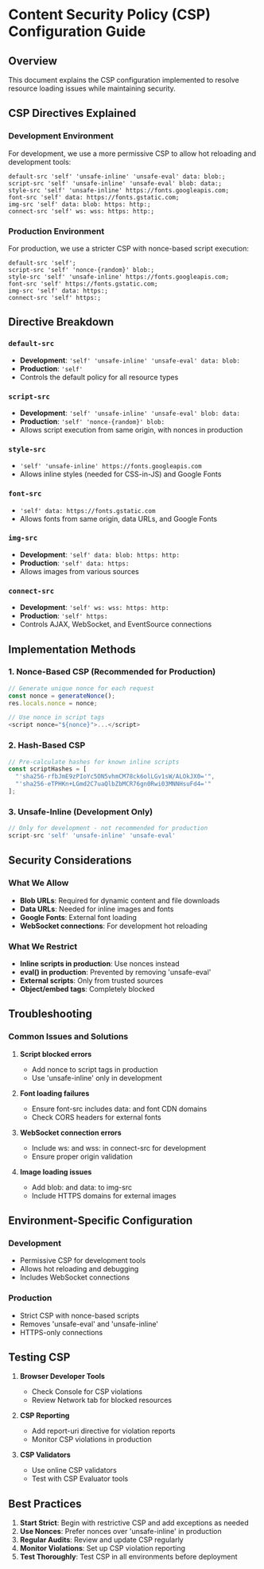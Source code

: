 # Content Security Policy (CSP) Configuration Guide

## Overview
This document explains the CSP configuration implemented to resolve resource loading issues while maintaining security.

## CSP Directives Explained

### Development Environment
For development, we use a more permissive CSP to allow hot reloading and development tools:

```
default-src 'self' 'unsafe-inline' 'unsafe-eval' data: blob:;
script-src 'self' 'unsafe-inline' 'unsafe-eval' blob: data:;
style-src 'self' 'unsafe-inline' https://fonts.googleapis.com;
font-src 'self' data: https://fonts.gstatic.com;
img-src 'self' data: blob: https: http:;
connect-src 'self' ws: wss: https: http:;
```

### Production Environment
For production, we use a stricter CSP with nonce-based script execution:

```
default-src 'self';
script-src 'self' 'nonce-{random}' blob:;
style-src 'self' 'unsafe-inline' https://fonts.googleapis.com;
font-src 'self' https://fonts.gstatic.com;
img-src 'self' data: https:;
connect-src 'self' https:;
```

## Directive Breakdown

### `default-src`
- **Development**: `'self' 'unsafe-inline' 'unsafe-eval' data: blob:`
- **Production**: `'self'`
- Controls the default policy for all resource types

### `script-src`
- **Development**: `'self' 'unsafe-inline' 'unsafe-eval' blob: data:`
- **Production**: `'self' 'nonce-{random}' blob:`
- Allows script execution from same origin, with nonces in production

### `style-src`
- `'self' 'unsafe-inline' https://fonts.googleapis.com`
- Allows inline styles (needed for CSS-in-JS) and Google Fonts

### `font-src`
- `'self' data: https://fonts.gstatic.com`
- Allows fonts from same origin, data URLs, and Google Fonts

### `img-src`
- **Development**: `'self' data: blob: https: http:`
- **Production**: `'self' data: https:`
- Allows images from various sources

### `connect-src`
- **Development**: `'self' ws: wss: https: http:`
- **Production**: `'self' https:`
- Controls AJAX, WebSocket, and EventSource connections

## Implementation Methods

### 1. Nonce-Based CSP (Recommended for Production)
```javascript
// Generate unique nonce for each request
const nonce = generateNonce();
res.locals.nonce = nonce;

// Use nonce in script tags
<script nonce="${nonce}">...</script>
```

### 2. Hash-Based CSP
```javascript
// Pre-calculate hashes for known inline scripts
const scriptHashes = [
  "'sha256-rfbJmE9zPIoYc5ON5vhmCM78ck6olLGv1sW/ALOkJX0='",
  "'sha256-eTPHKn+LGmd2C7uaQlbZbMCR76gn0Rwi03MNNHsuFd4='"
];
```

### 3. Unsafe-Inline (Development Only)
```javascript
// Only for development - not recommended for production
script-src 'self' 'unsafe-inline' 'unsafe-eval'
```

## Security Considerations

### What We Allow
- **Blob URLs**: Required for dynamic content and file downloads
- **Data URLs**: Needed for inline images and fonts
- **Google Fonts**: External font loading
- **WebSocket connections**: For development hot reloading

### What We Restrict
- **Inline scripts in production**: Use nonces instead
- **eval() in production**: Prevented by removing 'unsafe-eval'
- **External scripts**: Only from trusted sources
- **Object/embed tags**: Completely blocked

## Troubleshooting

### Common Issues and Solutions

1. **Script blocked errors**
   - Add nonce to script tags in production
   - Use 'unsafe-inline' only in development

2. **Font loading failures**
   - Ensure font-src includes data: and font CDN domains
   - Check CORS headers for external fonts

3. **WebSocket connection errors**
   - Include ws: and wss: in connect-src for development
   - Ensure proper origin validation

4. **Image loading issues**
   - Add blob: and data: to img-src
   - Include HTTPS domains for external images

## Environment-Specific Configuration

### Development
- Permissive CSP for development tools
- Allows hot reloading and debugging
- Includes WebSocket connections

### Production
- Strict CSP with nonce-based scripts
- Removes 'unsafe-eval' and 'unsafe-inline'
- HTTPS-only connections

## Testing CSP

1. **Browser Developer Tools**
   - Check Console for CSP violations
   - Review Network tab for blocked resources

2. **CSP Reporting**
   - Add report-uri directive for violation reports
   - Monitor CSP violations in production

3. **CSP Validators**
   - Use online CSP validators
   - Test with CSP Evaluator tools

## Best Practices

1. **Start Strict**: Begin with restrictive CSP and add exceptions as needed
2. **Use Nonces**: Prefer nonces over 'unsafe-inline' in production
3. **Regular Audits**: Review and update CSP regularly
4. **Monitor Violations**: Set up CSP violation reporting
5. **Test Thoroughly**: Test CSP in all environments before deployment